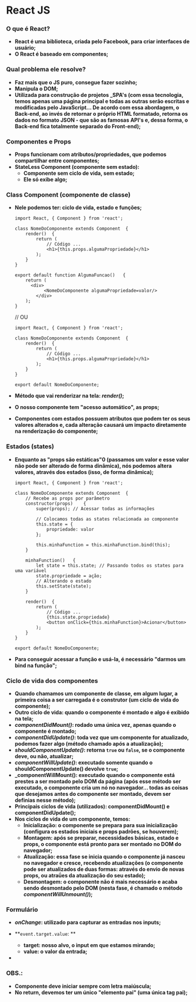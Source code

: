 # React JS



### O que é React?

- **React é uma biblioteca, criada pelo Facebook, para criar interfaces de usuário;**
- **O React é baseado em componentes;**



### Qual problema ele resolve?

- **Faz mais que o JS puro, consegue fazer sozinho;**
- **Manipula o DOM;**
- **Utilizada para construção de projetos _SPA's (com essa tecnologia, temos apenas uma página principal e todas as outras serão escritas e modificadas pelo JavaScript... De acordo com essa abordagem, o Back-end, ao invés de retornar o próprio HTML formatado, retorna os dados no formato JSON - que são as famosas API's e, dessa forma, o Back-end fica totalmente separado do Front-end);**



### Componentes e Props

- **Props funcionam com atributos/propriedades, que podemos compartilhar entre componentes;**
- **StateLess Component (componente sem estado):**
  - **Componente sem ciclo de vida, sem estado;**
  - **Ele só exibe algo;**



### Class Component (componente de classe)

- **Nele podemos ter: ciclo de vida, estado e funções;**

  ```react
  import React, { Component } from 'react';
  
  class NomeDoComponente extends Component	{
      render()	{
          return (
              // Código ...
              <h1>{this.props.algumaPropriedade}</h1>
          );
      }
  } 
  
  export default function AlgumaFuncao()   {
      return (
  		<div>
             <NomeDoComponente algumaPropriedade=valor/>
          </div>
      );
  }
  ```

  // OU

  ```react
  import React, { Component } from 'react';
  
  class NomeDoComponente extends Component	{
      render()	{
          return (
              // Código ...
              <h1>{this.props.algumaPropriedade}</h1>
          );
      }
  } 
  
  export default NomeDoComponente;
  ```

- **Método que vai renderizar na tela: _render()_;**
- **O nosso componente tem "acesso automático", as props;**
- **Componentes com estados possuem atributos que podem ter os seus valores alterados e, cada alteração causará um impacto diretamente na renderização do componente;**



### Estados (states)

- **Enquanto as "props são estáticas"0 (passamos um valor e esse valor não pode ser alterado de forma dinâmica), nós podemos altera valores, através dos estados (isso, de forma dinâmica);**

  ```react
  import React, { Component } from 'react';
  
  class NomeDoComponente extends Component	{
      // Recebe as props por parâmetro
      constructor(props)	{
          super(props); // Acessar todas as informações
          
          // Colocamos todas as states relacionada ao componente
          this.state = {
              propriedade: valor
          };
          
          this.minhaFunction = this.minhaFunction.bind(this);
      }
      
      minhaFunction()	{
          let state = this.state; // Passando todos os states para uma variável
          state.propriedade = ação;
          // Alterando o estado
          this.setState(state);
      }
      
      render()	{
          return (
              // Código ...
              {this.state.propriedade}
              <button onClick={this.minhaFunction}>Acionar</button>
          );
      }
  } 
  
  export default NomeDoComponente;
  ```

- **Para conseguir acessar a função e usá-la, é necessário "darmos um bind na função";**



### Ciclo de vida dos componentes

- **Quando chamamos um componente de classe, em algum lugar, a primeira coisa a ser carregada é o construtor (um ciclo de vida do componente);**
- **Outro ciclo de vida: quando o componente é montado e algo é exibido na tela;**
- **_componentDidMount()_: rodado uma única vez, apenas quando o componente é montado;**
- **_componentDidUpdate()_: toda vez que um componente for atualizado, podemos fazer algo (método chamado após a atualização);**
- **_shouldComponentUpdate()_: retorna `true` ou `false`, se o componente deve, ou não, atualizar;**
- **_componentWillUpdate()_: executado somente quando o shouldComponentUpdate() devolve `true`;**
- **_componentWillMount(): executado quando o componente está prestes a ser montado pelo DOM da página (após esse método ser executado, o componente cria um nó no navegador... todas as coisas que desejamos antes do componente ser montado, devem ser definias nesse método);**
- **Principais ciclos de vida (utilizados): componentDidMount() e componentDidUpdate();**
- **Nos ciclos de vida de um componente, temos:**
  - **Inicialização: o componente se prepara para sua inicialização (configura os estados iniciais e props padrões, se houverem);**
  - **Montagem: após se preparar, necessidades básicas, estado e props, o componente está pronto para ser montado no DOM do navegador;**
  - **Atualização: essa fase se inicia quando o componente já nasceu no navegador e cresce, recebendo atualizações (o componente pode ser atualizados de duas formas: através do envio de novas props, ou atraǘes da atualização do seu estado);**
  - **Desmontagem: o componente não é mais necessário e acaba sendo desmontado pelo DOM (nesta fase, é chamado o método _componentWillUnmount()_);**



### Formulário

- **_onChange_: utilizado para capturar as entradas nos inputs;**
- **`event.target.value`: **
  - **target: nosso alvo, o input em que estamos mirando;**
  - **value: o valor da entrada;**

- 



### OBS.:

- **Componente deve iniciar sempre com letra maiúscula;**
- **No return, devemos ter um único "elemento pai" (uma única tag pai);**